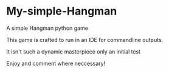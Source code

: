 # My-simple-Hangman
A simple Hangman python game

This game is crafted to run in an IDE for commandline outputs. 

It isn't such a dynamic masterpiece only an initial test

Enjoy and comment where neccessary!
